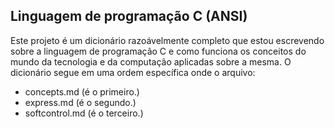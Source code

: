 ## Linguagem de programação C (ANSI)
 Este projeto é um dicionário razoávelmente completo que estou escrevendo sobre a linguagem de programação C e como funciona os conceitos do mundo da 
tecnologia e da computação aplicadas sobre a mesma.
 O dicionário segue em uma ordem específica onde o arquivo:
 
 - concepts.md (é o primeiro.)
 - express.md (é o segundo.)
 - softcontrol.md (é o terceiro.)
